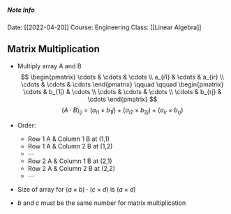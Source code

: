 ##### Note Info
Date: [[2022-04-20]]
Course: Engineering
Class: [[Linear Algebra]]
## Matrix Multiplication
- Multiply array A and B
$$
\begin{pmatrix}
\cdots & \cdots & \cdots \\
a_{i1} & \cdots & a_{ir} \\
\cdots & \cdots & \cdots
\end{pmatrix} 
\qquad \qquad
\begin{pmatrix}
\cdots & b_{1j} & \cdots \\
\cdots & \cdots & \cdots \\
\cdots & b_{rj} & \cdots
\end{pmatrix} 
$$
$$ (A\cdot B)_{ij} = (a_{i1}\times b_1j) + (a_{i2}\times b_{2j}) + (a_{ir}\times b_{rj}) $$
- Order:
	- Row 1 A     &     Column 1 B     at     (1,1)
	- Row 1 A     &     Column 2 B     at     (1,2)
	- $\cdots$
	- Row 2 A     &     Column 1 B     at     (2,1)
	- Row 2 A     &     Column 2 B     at     (2,2)
	- $\cdots$

- Size of array for $(a\times b)\cdot(c\times d)$ is $(a\times d)$
- $b$ and $c$ must be the same number for matrix multiplication